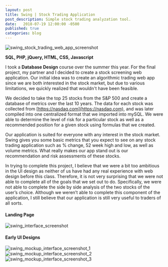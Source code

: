 ```yaml
---
layout: post
title: Swing | Stock Trading Application
post_description: Simple stock trading analyzation tool.
date:   2018-07-19 12:00:00 -0500
published: true
categories: blog
---
```

<img class="img-tall" src="https://i.imgur.com/HhDYe3l.png" alt="swing_stock_trading_web_app_screenshot">

**SQL, PHP, jQuery, HTML, CSS, Javascript**

I took a **Database Design** course over the summer this year. For the final project, my partner and I decided to create a stock screening web application. Our initial idea was to create an algorithmic trading web app since we are both interested in the stock market, but due to various limitations, we quickly realized that wouldn't have been feasible.

We decided to take the top 25 stocks from the S&P 500 and create a database of metrics over the last 10 years. The data for each stock was collected from [https://nasdaq.com](https://nasdaq.com), and was later compiled into one centralized format that we imported into mySQL. We were able to determine the level of risk for a particular stock as well as a recommended position for a given stock using formulas that we created.

Our application is suited for everyone with any interest in the stock market. Swing gives you some basic metrics that you expect to see on any stock trading application such as % change, 52 week high and low, as well as volume metrics. What really makes our app stand out is our recommendation and risk assessments of these stocks.

In trying to complete this project, I believe that we were a bit too ambitious in the UI design as neither of us have had any real experience with web design before this class. Therefore, it is not very surprising that we were not able to complete all of the goals that we set out to do. Specifically, we were not able to complete the side by side analysis of the two stocks of the user’s choice. Although we weren’t able to complete this component of the application, I still believe that our application is still very useful to traders of all sorts.

#### Landing Page

<img class="img-tall" src="https://i.imgur.com/5FtX0a2.png" alt="swing_interface_screenshot">

#### Early UI Designs

<img class="img-wide" src="https://i.imgur.com/BqHdC1W.png" alt="swing_mockup_interface_screenshot_1">

<img class="img-wide" src="https://i.imgur.com/nDUeVkx.png" alt="swing_mockup_interface_screenshot_2">

<img class="img-wide" src="https://i.imgur.com/RRHLmEB.png" alt="swing_mockup_interface_screenshot_3">
